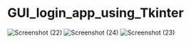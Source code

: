 # GUI_login_app_using_Tkinter
![Screenshot (22)](https://user-images.githubusercontent.com/92416952/180792880-1b3d64b3-0391-49a2-a0e8-161f74dc5c43.png)
![Screenshot (24)](https://user-images.githubusercontent.com/92416952/180792943-16456e0d-ed96-426c-ad68-49ece4a97af4.png)
![Screenshot (23)](https://user-images.githubusercontent.com/92416952/180792977-c6043377-e462-479b-a49a-0135600574d0.png)
